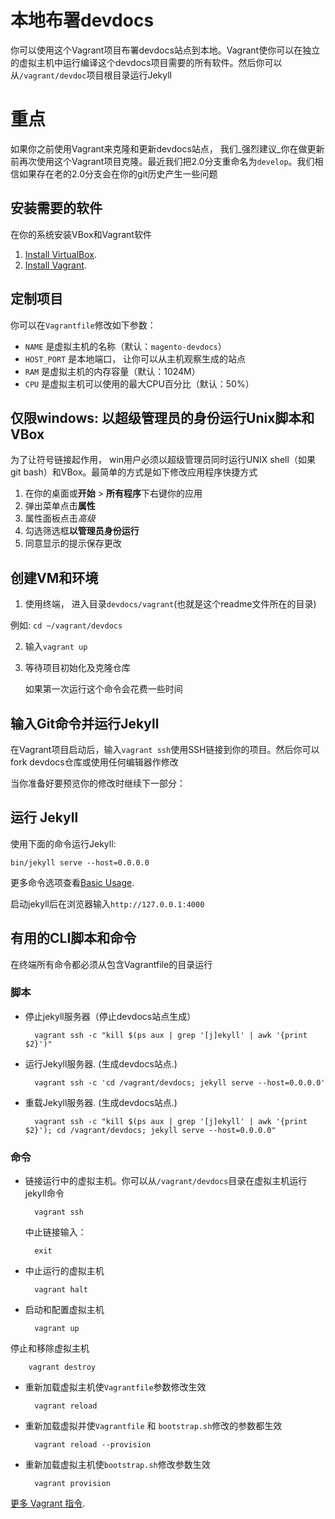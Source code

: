 # 本地布署devdocs

你可以使用这个Vagrant项目布署devdocs站点到本地。Vagrant使你可以在独立的虚拟主机中运行编译这个devdocs项目需要的所有软件。然后你可以从`/vagrant/devdoc`项目根目录运行Jekyll

# 重点

如果你之前使用Vagrant来克隆和更新devdocs站点， 我们_强烈建议_你在做更新前再次使用这个Vagrant项目克隆。最近我们把2.0分支重命名为`develop`。我们相信如果存在老的2.0分支会在你的git历史产生一些问题

## 安装需要的软件

在你的系统安装VBox和Vagrant软件

1. [Install VirtualBox](https://www.virtualbox.org/wiki/Downloads).
3. [Install Vagrant](https://www.vagrantup.com/).

## 定制项目

你可以在`Vagrantfile`修改如下参数：

- `NAME` 是虚拟主机的名称（默认：`magento-devdocs`）
- `HOST_PORT` 是本地端口， 让你可以从主机观察生成的站点
- `RAM` 是虚拟主机的内存容量（默认：1024M）
- `CPU` 是虚拟主机可以使用的最大CPU百分比（默认：50%）

## 仅限windows: 以超级管理员的身份运行Unix脚本和VBox

为了让符号链接起作用， win用户必须以超级管理员同时运行UNIX shell（如果git bash）和VBox。最简单的方式是如下修改应用程序快捷方式

1. 在你的桌面或**开始** > **所有程序**下右键你的应用
2. 弹出菜单点击**属性**
3. 属性面板点击*高级*
4. 勾选筛选框**以管理员身份运行**
5. 同意显示的提示保存更改

## 创建VM和环境

1. 使用终端， 进入目录`devdocs/vagrant`(也就是这个readme文件所在的目录)

 例如: `cd ~/vagrant/devdocs`

2. 输入`vagrant up`
3. 等待项目初始化及克隆仓库

    如果第一次运行这个命令会花费一些时间

## 输入Git命令并运行Jekyll

在Vagrant项目启动后，输入`vagrant ssh`使用SSH链接到你的项目。然后你可以fork devdocs仓库或使用任何编辑器作修改

当你准备好要预览你的修改时继续下一部分：

## 运行 Jekyll
使用下面的命令运行Jekyll:

    bin/jekyll serve --host=0.0.0.0

更多命令选项查看[Basic Usage](https://jekyllrb.com/docs/usage).

启动jekyll后在浏览器输入`http://127.0.0.1:4000`


## 有用的CLI脚本和命令

在终端所有命令都必须从包含Vagrantfile的目录运行

### 脚本

- 停止jekyll服务器（停止devdocs站点生成）

        vagrant ssh -c "kill $(ps aux | grep '[j]ekyll' | awk '{print $2}')"

- 运行Jekyll服务器. (生成devdocs站点.)

        vagrant ssh -c 'cd /vagrant/devdocs; jekyll serve --host=0.0.0.0'

- 重载Jekyll服务器. (生成devdocs站点.)

        vagrant ssh -c "kill $(ps aux | grep '[j]ekyll' | awk '{print $2}'); cd /vagrant/devdocs; jekyll serve --host=0.0.0.0"


### 命令

- 链接运行中的虚拟主机。你可以从`/vagrant/devdocs`目录在虚拟主机运行jekyll命令

        vagrant ssh

  中止链接输入：

        exit

- 中止运行的虚拟主机

        vagrant halt

- 启动和配置虚拟主机

        vagrant up

停止和移除虚拟主机

        vagrant destroy

- 重新加载虚拟主机使`Vagrantfile`参数修改生效

        vagrant reload

- 重新加载虚拟并使`Vagrantfile` 和 `bootstrap.sh`修改的参数都生效

        vagrant reload --provision

- 重新加载虚拟主机使`bootstrap.sh`修改参数生效

        vagrant provision

[更多 Vagrant 指令](https://www.vagrantup.com/docs/cli/up.html).
